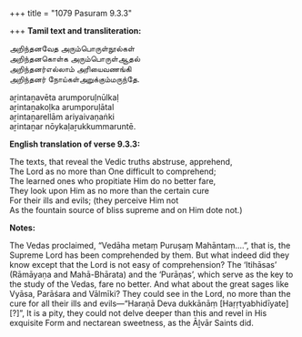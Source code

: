 +++
title = "1079 Pasuram 9.3.3"

+++
**Tamil text and transliteration:**

அறிந்தனவேத அரும்பொருள்நூல்கள்  
அறிந்தனகொள்க அரும்பொருள்ஆதல்  
அறிந்தனர்எல்லாம் அரியைவணங்கி  
அறிந்தனர் நோய்கள்அறுக்கும்மருந்தே.

aṟintaṉavēta arumporuḷnūlkaḷ  
aṟintaṉakoḷka arumporuḷātal  
aṟintaṉarellām ariyaivaṇaṅki  
aṟintaṉar nōykaḷaṟukkummaruntē.

**English translation of verse 9.3.3:**

The texts, that reveal the Vedic truths abstruse, apprehend,  
The Lord as no more than One difficult to comprehend;  
The learned ones who propitiate Him do no better fare,  
They look upon Him as no more than the certain cure  
For their ills and evils; (they perceive Him not  
As the fountain source of bliss supreme and on Him dote not.)

**Notes:**

The Vedas proclaimed, “Vedāha metaṃ Puruṣaṃ Mahāntaṃ....”, that is, the Supreme Lord has been comprehended by them. But what indeed did they know except that the Lord is not easy of comprehension? The ‘Itihāsas’ (Rāmāyaṇa and Mahā-Bhārata) and the ‘Purāṇas’, which serve as the key to the study of the Vedas, fare no better. And what about the great sages like Vyāsa, Parāśara and Vālmīki? They could see in the Lord, no more than the cure for all their ills and evils—“Haraṇā Deva dukkānāṃ [Haṛṛtyabhidīyate][?]”, It is a pity, they could not delve deeper than this and revel in His exquisite Form and nectarean sweetness, as the Āḻvār Saints did.


